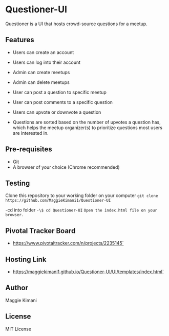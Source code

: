 # Questioner-UI

Questioner is a UI that hosts crowd-source questions for a meetup.

## Features

- Users can create an account

- Users can log into their account

- Admin can create meetups

- Admin can delete meetups

- User can post a question to specific meetup

- User can post comments to a specific question

- Users can upvote or downvote a question

- Questions are sorted based on the number of upvotes a question has, which helps the meetup organizer(s) to prioritize questions most users are interested in.

## Pre-requisites

- Git
- A browser of your choice (Chrome recommended)

## Testing

Clone this repository to your working folder on your computer
`git clone https://github.com/MaggieKimani1/Questioner-UI`

-cd into folder
`-\$ cd Questioner-UI`
`Open the index.html file on your browser.`

## Pivotal Tracker Board

- https://www.pivotaltracker.com/n/projects/2235145`

## Hosting Link

- https://maggiekimani1.github.io/Questioner-UI/UI/templates/index.html`

## Author

Maggie Kimani

## License

MIT License
